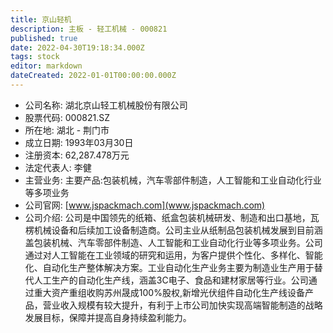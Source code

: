 ```yaml
---
title: 京山轻机
description: 主板 - 轻工机械 - 000821
published: true
date: 2022-04-30T19:18:34.000Z
tags: stock
editor: markdown
dateCreated: 2022-01-01T00:00:00.000Z
---
```


- 公司名称: 湖北京山轻工机械股份有限公司
- 股票代码: 000821.SZ
- 所在地: 湖北 - 荆门市
- 成立日期: 1993年03月30日
- 注册资本: 62,287.478万元
- 法定代表人: 李健
- 主营业务: 主要产品:包装机械，汽车零部件制造，人工智能和工业自动化行业等多项业务
- 公司官网: [www.jspackmach.com](www.jspackmach.com)
- 公司介绍: 公司是中国领先的纸箱、纸盒包装机械研发、制造和出口基地，瓦楞机械设备和后续加工设备制造商。公司主业从纸制品包装机械发展到目前涵盖包装机械、汽车零部件制造、人工智能和工业自动化行业等多项业务。公司通过对人工智能在工业领域的研究和运用，为客户提供个性化、多样化、智能化、自动化生产整体解决方案。工业自动化生产业务主要为制造业生产用于替代人工生产的自动化生产线，涵盖3C电子、食品和建材家居等行业。公司通过重大资产重组收购苏州晟成100%股权,新增光伏组件自动化生产线设备产品，营业收入规模有较大提升，有利于上市公司加快实现高端智能制造的战略发展目标，保障并提高自身持续盈利能力。


